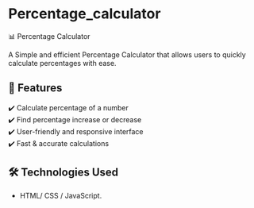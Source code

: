 # Percentage_calculator

📊 Percentage Calculator  

A Simple and efficient Percentage Calculator that allows users to quickly calculate percentages with ease.  

## 🚀 Features  
✔️ Calculate percentage of a number  
✔️ Find percentage increase or decrease  
✔️ User-friendly and responsive interface  
✔️ Fast & accurate calculations  

## 🛠️ Technologies Used  
- HTML/ CSS / JavaScript.


